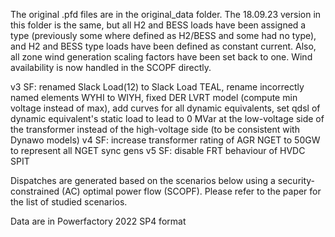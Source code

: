 The original .pfd files are in the original_data folder. The 18.09.23 version in this folder is the same, but all H2 and BESS loads have been assigned a type (previously some where defined as H2/BESS and some had no type), and H2 and BESS type loads have been defined as constant current. Also, all zone wind generation scaling factors have been set back to one. Wind availability is now handled in the SCOPF directly.

v3 SF: renamed Slack Load(12) to Slack Load TEAL, rename incorrectly named elements WYHI to WIYH, fixed DER LVRT model (compute min voltage instead of max), add curves for all dynamic equivalents, set qdsl of dynamic equivalent's static load to lead to 0 MVar at the low-voltage side of the transformer instead of the high-voltage side (to be consistent with Dynawo models)
v4 SF: increase transformer rating of AGR NGET to 50GW to represent all NGET sync gens
v5 SF: disable FRT behaviour of HVDC SPIT

Dispatches are generated based on the scenarios below using a security-constrained (AC) optimal power flow (SCOPF). Please refer to the paper for the list of studied scenarios.

Data are in Powerfactory 2022 SP4 format